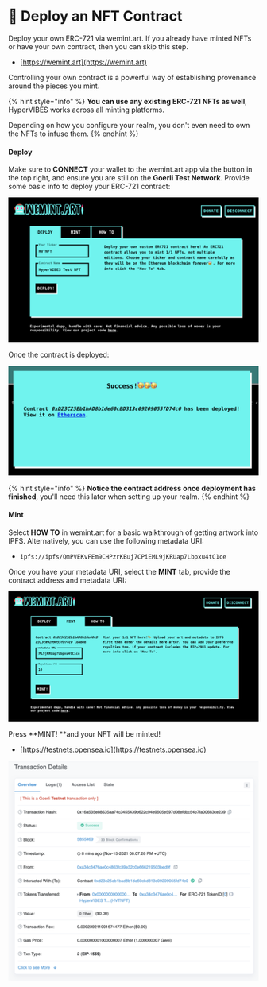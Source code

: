 # 🎨 Deploy an NFT Contract

Deploy your own ERC-721 via wemint.art. If you already have minted NFTs or have your own contract, then you can skip this step.

* [https://wemint.art](https://wemint.art)

Controlling your own contract is a powerful way of establishing provenance around the pieces you mint.

{% hint style="info" %}
**You can use any existing ERC-721 NFTs as well**, HyperVIBES works across all minting platforms.

Depending on how you configure your realm, you don't even need to own the NFTs to infuse them.
{% endhint %}

#### Deploy

Make sure to **CONNECT** your wallet to the wemint.art app via the button in the top right, and ensure you are still on the **Goerli Test Network**. Provide some basic info to deploy your ERC-721 contract:

![wemint.art site](<../../.gitbook/assets/Screen Shot 2021-11-15 at 1.40.39 PM.png>)

Once the contract is deployed:

![](<../../.gitbook/assets/Screen Shot 2021-11-15 at 1.57.09 PM.png>)

{% hint style="info" %}
**Notice the contract address once deployment has finished**, you'll need this later when setting up your realm.
{% endhint %}

#### Mint

Select **HOW TO** in wemint.art for a basic walkthrough of getting artwork into IPFS. Alternatively, you can use the following metadata URI:

* `ipfs://ipfs/QmPVEKvFEm9CHPzrKBuj7CPiEML9jKRUap7Lbpxu4tC1ce`

Once you have your metadata URI, select the **MINT** tab, provide the contract address and metadata URI:

![Minting in wemint.art](<../../.gitbook/assets/Screen Shot 2021-11-15 at 2.05.22 PM.png>)

Press **MINT! **and your NFT will be minted!

* [https://testnets.opensea.io](https://testnets.opensea.io)

![](<../../.gitbook/assets/Screen Shot 2021-11-15 at 2.16.54 PM.png>)
